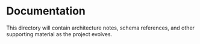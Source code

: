 # Documentation

This directory will contain architecture notes, schema references, and other supporting material as the project evolves.
